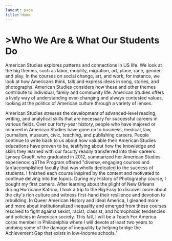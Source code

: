 ```yaml
---
layout: page
title: Home
---
```

<h1>>Who We Are & What Our Students Do</h1>

American Studies explores patterns and connections in US life. We look at the big themes, such as labor, mobility, migration, art, place, race, gender, and play. In the courses on social change, art, and work, for instance, we look at how Americans think, talk and express ideas in song, stories, and photographs. American Studies considers how these and other themes contribute to individual, family and community life.  American Studies offers a lively way of understanding ever-changing and always contested values,
looking at the politics of American culture through a variety of lenses.

American Studies stresses the development of advanced-level reading, writing, and analytical skills that are necessary for successful careers in various fields. Over our forty-year history, people who have majored or minored in American Studies have gone on to business, medical, law, journalism, museum, civic, teaching, and publishing careers. People continue to write back to us about how valuable their American Studies educations have proven to be, testifying about how the knowledge and skills they learned with our faculty readily transferred into their careers. Lynsey Graeff, who graduated in 2012, summarized her American Studies experience:
q3The Program offered "diverse, engaging courses and [an]accomplished faculty that was wholly dedicated to the success of students. I finished each course inspired by the content and motivated to continue delving into the topics. During my History of Photography course, I bought my first camera. After learning about the plight of New Orleans during Hurricane Katrina, I took a trip to the Big Easy to discover more about the city's rich culture and witness first-hand their resilience and devotion to rebuilding. In Queer American History and Ideal America, I gleaned more and more about institutionalized inequality and emerged from these courses resolved to fight against sexist, racist, classist, and homophobic tendencies and policies in American society. This fall, I will be a Teach For America corps member in Philadelphia where I will devote at least two years to undoing some of the damage of inequality by helping bridge the Achievement Gap that exists in low-income schools."
